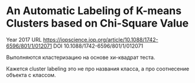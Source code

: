 # An Automatic Labeling of K-means Clusters based on Chi-Square Value

Year 2017
URL https://iopscience.iop.org/article/10.1088/1742-6596/801/1/012071
DOI 10.1088/1742-6596/801/1/012071

Выполняются кластеризацию на основе хи-квадрат теста.

Кажется cluster labeling это не про названия класса, а про соотнесение объекта с классом.